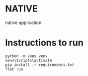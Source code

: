 # NATIVE
native application

# Instructions to run
`python -m venv venv`  
`venv\Scripts\activate`  
`pip install -r requirements.txt`  
`flet run`